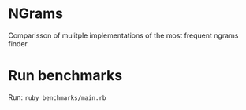 # NGrams
Comparisson of mulitple implementations of the most frequent ngrams finder.

# Run benchmarks
Run: `ruby benchmarks/main.rb`

